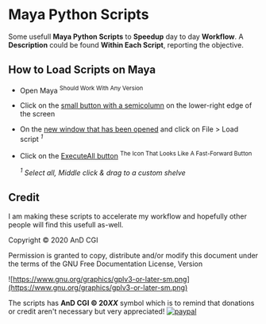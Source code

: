 # Maya Python Scripts

Some usefull <b>Maya Python Scripts</b> to <b>Speedup</b> day to day <b>Workflow</b>. A <b>Description</b> could be found <b>Within Each Script</b>, reporting the objective. 

## How to Load Scripts on Maya

* Open Maya <sup>Should Work With Any Version</sup>
* Click on the [small button with a semicolumn](screenshots/MayaScriptEditorButton.png?raw=true) on the lower-right edge of the screen
* On the [new window that has been opened](screenshots/MayaScriptEditor.png?raw=true) and click on File > Load script <sup><i>1</i></sup>
* Click on the [ExecuteAll button](screenshots/MayaExecuteAllButton.png?raw=true) <sup>The Icon That Looks Like A Fast-Forward Button</sup>
  
  <sup><i>1</i></sup> <i>Select all, Middle click & drag to a custom shelve</i>

## Credit

I am making these scripts to accelerate my workflow and hopefully other people will find this usefull as-well. 

Copyright ©  2020  AnD CGI

Permission is granted to copy, distribute and/or modify this document under the terms of the GNU Free Documentation License, Version 

![https://www.gnu.org/graphics/gplv3-or-later-sm.png](https://www.gnu.org/graphics/gplv3-or-later-sm.png)

The scripts has <b>AnD CGI © 20<i>XX</i></b> symbol which is to remind that donations or credit aren't necessary but very appreciated! [![paypal](C:\Users\DJ_Dh\Desktop\icon_paypal.svg)](https://paypal.me/DJDhrub)

